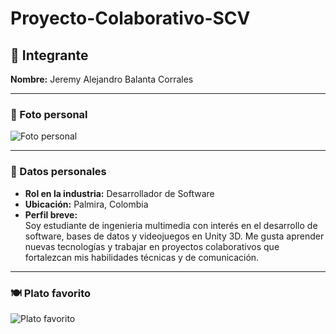 
# Proyecto-Colaborativo-SCV

## 👤 Integrante  
**Nombre:** Jeremy Alejandro Balanta Corrales  

---

### 📸 Foto personal  
![Foto personal](https://p16-sign-sg.tiktokcdn.com/tos-alisg-avt-0068/32ed6855a92e56773d91d01abd43eb7a~tplv-tiktokx-cropcenter:1080:1080.jpeg?dr=14579&refresh_token=b4ba3247&x-expires=1756317600&x-signature=Kxx2O%2F9%2F1iC8qzMxJDmht9W0yuE%3D&t=4d5b0474&ps=13740610&shp=a5d48078&shcp=81f88b70&idc=maliva)    

---

### 📌 Datos personales  
- **Rol en la industria:** Desarrollador de Software  
- **Ubicación:** Palmira, Colombia  
- **Perfil breve:**  
  Soy estudiante de ingenieria multimedia con interés en el desarrollo de software, bases de datos y videojuegos en Unity 3D. Me gusta aprender nuevas tecnologías y trabajar en proyectos colaborativos que fortalezcan mis habilidades técnicas y de comunicación.  

---

### 🍽️ Plato favorito  
![Plato favorito](https://static.wixstatic.com/media/7ad47b_def5d558283e4bb19d450db95545da75~mv2.jpg/v1/fill/w_480,h_322,al_c,q_80,usm_0.66_1.00_0.01,enc_avif,quality_auto/7ad47b_def5d558283e4bb19d450db95545da75~mv2.jpg)  

